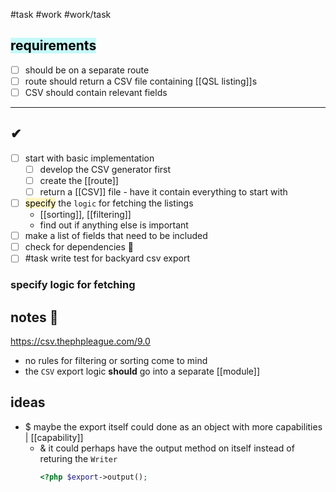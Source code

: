 #task #work #work/task

## <mark style="background: #ABF7F7A6;">requirements</mark>
- [ ] should be on a separate route
- [ ] route should return a CSV file containing [[QSL listing]]s
- [ ] CSV should contain relevant fields
---
## ✔
- [ ] start with basic implementation
	- [ ] develop the CSV generator first
	- [ ] create the [[route]]
	- [ ] return a [[CSV]] file - have it contain everything to start with
- [ ] <mark style="background: #FFF3A3A6;">specify</mark> the `logic` for fetching the listings
	- [[sorting]], [[filtering]]
	- find out if anything else is important
- [ ] make a list of fields that need to be included
- [ ] check for dependencies 🔽
- [ ] #task write test for backyard csv export 

### specify logic for fetching

## notes 📔
https://csv.thephpleague.com/9.0
- no rules for filtering or sorting come to mind
- the `CSV` export logic **should** go into a separate [[module]]

## ideas
- $ maybe the export itself could done as an object with more capabilities | [[capability]]
	- & it could perhaps have the output method on itself instead of returing the `Writer`
		```php
		<?php $export->output();
```